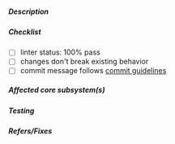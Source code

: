 <!--
  Thank you for your pull request. Please provide a description above and review
  the requirements below.

  Contributors guide: https://docs.gitcoin.co/mk_contributors/
-->

##### Description

<!-- A description of what this PR aims to solve -->

##### Checklist

<!-- Remove items that do not apply. For completed items, change [ ] to [x]. -->

- [ ] linter status: 100% pass
- [ ] changes don't break existing behavior
- [ ] commit message follows [commit guidelines](https://docs.gitcoin.co/mk_contributors/#step-4-commit)

##### Affected core subsystem(s)

<!-- Provide affected core subsystem(s) (like doc, ui, crypto, etc). -->

##### Testing

<!-- Why should the PR reviewer trust that this change doesn't break anything? How have you tested this change? -->

##### Refers/Fixes

<!--
  Link to an issue if applicable. For example:
  If your PR fixes an issue  -> Fixes: #102
  If your PR refers an issue -> Refs: #101
-->
